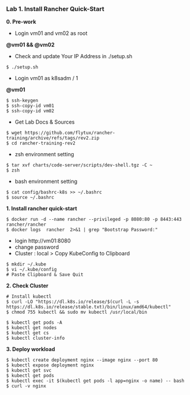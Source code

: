 ### Lab 1. Install Rancher Quick-Start

**0. Pre-work**

- Login vm01 and vm02 as root

**@vm01 && @vm02**

- Check and update Your IP Address in ./setup.sh 
~~~
$ ./setup.sh
~~~

- Login vm01 as k8sadm / 1

**@vm01**

~~~
$ ssh-keygen
$ ssh-copy-id vm01
$ ssh-copy-id vm02
~~~

- Get Lab Docs & Sources

~~~
$ wget https://github.com/flytux/rancher-training/archive/refs/tags/rev2.zip
$ cd rancher-training-rev2
~~~

- zsh environment setting
~~~
$ tar xvf charts/code-server/scripts/dev-shell.tgz -C ~
$ zsh
~~~

- bash environment setting
~~~
$ cat config/bashrc-k8s >> ~/.bashrc
$ source ~/.bashrc
~~~

**1. Install rancher quick-start**

~~~
$ docker run -d --name rancher --privileged -p 8080:80 -p 8443:443 rancher/rancher
$ docker logs  rancher  2>&1 | grep "Bootstrap Password:"
~~~

- login http://vm01:8080
- change password
- Cluster : local > Copy KubeConfig to Clipboard

~~~
$ mkdir ~/.kube
$ vi ~/.kube/config
# Paste Clipboard & Save Quit
~~~

**2. Check Cluster**

~~~
# Install kubectl
$ curl -LO "https://dl.k8s.io/release/$(curl -L -s https://dl.k8s.io/release/stable.txt)/bin/linux/amd64/kubectl"
$ chmod 755 kubectl && sudo mv kubectl /usr/local/bin

$ kubectl get pods -A
$ kubectl get nodes
$ kubectl get cs
$ kubectl cluster-info
~~~

**3. Deploy workload**

~~~
$ kubectl create deployment nginx --image nginx --port 80
$ kubectl expose deployment nginx
$ kubectl get svc
$ kubectl get pods
$ kubectl exec -it $(kubectl get pods -l app=nginx -o name) -- bash
$ curl -v nginx
~~~

